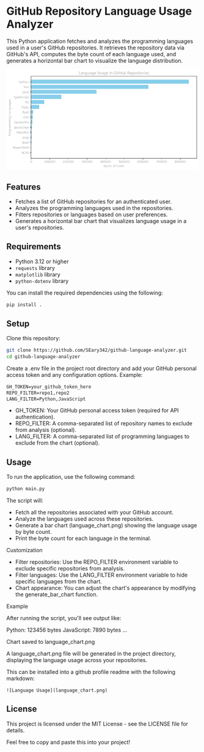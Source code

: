 # GitHub Repository Language Usage Analyzer

This Python application fetches and analyzes the programming languages used in a user's GitHub repositories. It retrieves the repository data via GitHub's API, computes the byte count of each language used, and generates a horizontal bar chart to visualize the language distribution.

![Language Usage](language_chart.png)

## Features

- Fetches a list of GitHub repositories for an authenticated user.
- Analyzes the programming languages used in the repositories.
- Filters repositories or languages based on user preferences.
- Generates a horizontal bar chart that visualizes language usage in a user's repositories.

## Requirements

- Python 3.12 or higher
- `requests` library
- `matplotlib` library
- `python-dotenv` library

You can install the required dependencies using the following:

```bash
pip install .
```

## Setup

Clone this repository:

```bash
git clone https://github.com/SEary342/github-language-analyzer.git
cd github-language-analyzer
```

Create a .env file in the project root directory and add your GitHub personal access token and any configuration options. Example:

    GH_TOKEN=your_github_token_here
    REPO_FILTER=repo1,repo2
    LANG_FILTER=Python,JavaScript

* GH_TOKEN: Your GitHub personal access token (required for API authentication).
* REPO_FILTER: A comma-separated list of repository names to exclude from analysis (optional).
* LANG_FILTER: A comma-separated list of programming languages to exclude from the chart (optional).

## Usage

To run the application, use the following command:

```bash
python main.py
```

The script will:

- Fetch all the repositories associated with your GitHub account.
- Analyze the languages used across these repositories.
- Generate a bar chart (language_chart.png) showing the language usage by byte count.
- Print the byte count for each language in the terminal.

Customization

- Filter repositories: Use the REPO_FILTER environment variable to exclude specific repositories from analysis.
- Filter languages: Use the LANG_FILTER environment variable to hide specific languages from the chart.
- Chart appearance: You can adjust the chart's appearance by modifying the generate_bar_chart function.

Example

After running the script, you'll see output like:

Python: 123456 bytes
JavaScript: 7890 bytes
...

Chart saved to language_chart.png

A language_chart.png file will be generated in the project directory, displaying the language usage across your repositories.

This can be installed into a github profile readme with the following markdown:

```
![Language Usage](language_chart.png)
```


## License

This project is licensed under the MIT License - see the LICENSE file for details.


Feel free to copy and paste this into your project!
